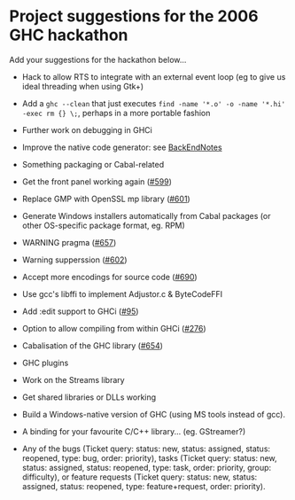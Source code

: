 # Project suggestions for the 2006 GHC hackathon



Add your suggestions for the hackathon below...


- Hack to allow RTS to integrate with an external event loop (eg to give us ideal threading when using Gtk+)

- Add a `ghc --clean` that just executes `find -name '*.o' -o -name '*.hi' -exec rm {} \;`, perhaps in a more portable fashion

- Further work on debugging in GHCi

- Improve the native code generator: see [BackEndNotes](back-end-notes)

- Something packaging or Cabal-related

- Get the front panel working again ([\#599](https://gitlab.staging.haskell.org/ghc/ghc/issues/599))

- Replace GMP with OpenSSL mp library ([\#601](https://gitlab.staging.haskell.org/ghc/ghc/issues/601))

- Generate Windows installers automatically from Cabal packages (or
  other OS-specific package format, eg. RPM)

- WARNING pragma ([\#657](https://gitlab.staging.haskell.org/ghc/ghc/issues/657))

- Warning supperssion ([\#602](https://gitlab.staging.haskell.org/ghc/ghc/issues/602))

- Accept more encodings for source code ([\#690](https://gitlab.staging.haskell.org/ghc/ghc/issues/690))

- Use gcc's libffi to implement Adjustor.c & ByteCodeFFI

- Add :edit support to GHCi ([\#95](https://gitlab.staging.haskell.org/ghc/ghc/issues/95))

- Option to allow compiling from within GHCi ([\#276](https://gitlab.staging.haskell.org/ghc/ghc/issues/276))

- Cabalisation of the GHC library ([\#654](https://gitlab.staging.haskell.org/ghc/ghc/issues/654))

- GHC plugins

- Work on the Streams library

- Get shared libraries or DLLs working

- Build a Windows-native version of GHC (using MS tools instead of gcc).

- A binding for your favourite C/C++ library...  (eg. GStreamer?)

- Any of the bugs (Ticket query: status: new, status: assigned,
  status: reopened, type: bug, order: priority), tasks (Ticket query:
  status: new, status: assigned, status: reopened, type: task, order: priority,
  group: difficulty), or feature requests (Ticket query: status: new,
  status: assigned, status: reopened, type: feature+request, order: priority).
